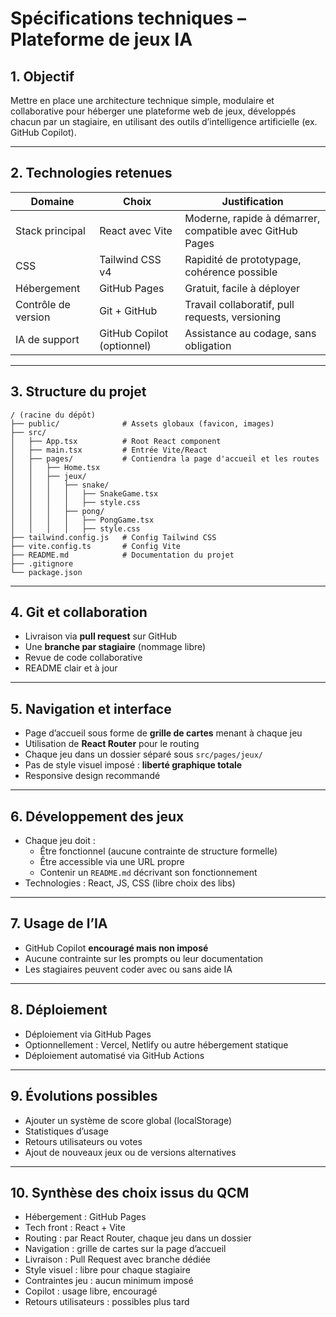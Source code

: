 # Spécifications techniques – Plateforme de jeux IA

## 1. Objectif

Mettre en place une architecture technique simple, modulaire et collaborative pour héberger une plateforme web de jeux, développés chacun par un stagiaire, en utilisant des outils d’intelligence artificielle (ex. GitHub Copilot).

---

## 2. Technologies retenues

| Domaine              | Choix                                  | Justification                                      |
|----------------------|-----------------------------------------|---------------------------------------------------|
| Stack principal       | React avec Vite                        | Moderne, rapide à démarrer, compatible avec GitHub Pages |
| CSS                  | Tailwind CSS v4                        | Rapidité de prototypage, cohérence possible       |
| Hébergement          | GitHub Pages                            | Gratuit, facile à déployer                        |
| Contrôle de version  | Git + GitHub                            | Travail collaboratif, pull requests, versioning   |
| IA de support        | GitHub Copilot (optionnel)              | Assistance au codage, sans obligation             |

---

## 3. Structure du projet

```
/ (racine du dépôt)
├── public/              # Assets globaux (favicon, images)
├── src/
│   ├── App.tsx          # Root React component
│   ├── main.tsx         # Entrée Vite/React
│   ├── pages/           # Contiendra la page d'accueil et les routes
│   │   ├── Home.tsx
│   │   ├── jeux/
│   │   │   ├── snake/
│   │   │   │   ├── SnakeGame.tsx
│   │   │   │   ├── style.css
│   │   │   ├── pong/
│   │   │   │   ├── PongGame.tsx
│   │   │   │   ├── style.css
├── tailwind.config.js   # Config Tailwind CSS
├── vite.config.ts       # Config Vite
├── README.md            # Documentation du projet
├── .gitignore
└── package.json
```

---

## 4. Git et collaboration

- Livraison via **pull request** sur GitHub
- Une **branche par stagiaire** (nommage libre)
- Revue de code collaborative
- README clair et à jour

---

## 5. Navigation et interface

- Page d’accueil sous forme de **grille de cartes** menant à chaque jeu
- Utilisation de **React Router** pour le routing
- Chaque jeu dans un dossier séparé sous `src/pages/jeux/`
- Pas de style visuel imposé : **liberté graphique totale**
- Responsive design recommandé

---

## 6. Développement des jeux

- Chaque jeu doit :
  - Être fonctionnel (aucune contrainte de structure formelle)
  - Être accessible via une URL propre
  - Contenir un `README.md` décrivant son fonctionnement
- Technologies : React, JS, CSS (libre choix des libs)

---

## 7. Usage de l’IA

- GitHub Copilot **encouragé mais non imposé**
- Aucune contrainte sur les prompts ou leur documentation
- Les stagiaires peuvent coder avec ou sans aide IA

---

## 8. Déploiement

- Déploiement via GitHub Pages
- Optionnellement : Vercel, Netlify ou autre hébergement statique
- Déploiement automatisé via GitHub Actions

---

## 9. Évolutions possibles

- Ajouter un système de score global (localStorage)
- Statistiques d’usage
- Retours utilisateurs ou votes
- Ajout de nouveaux jeux ou de versions alternatives

---

## 10. Synthèse des choix issus du QCM

- Hébergement : GitHub Pages
- Tech front : React + Vite
- Routing : par React Router, chaque jeu dans un dossier
- Navigation : grille de cartes sur la page d’accueil
- Livraison : Pull Request avec branche dédiée
- Style visuel : libre pour chaque stagiaire
- Contraintes jeu : aucun minimum imposé
- Copilot : usage libre, encouragé
- Retours utilisateurs : possibles plus tard